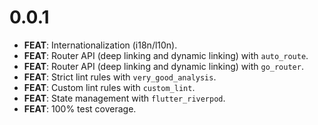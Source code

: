 # 0.0.1

- **FEAT**: Internationalization (i18n/l10n).
- **FEAT**: Router API (deep linking and dynamic linking) with `auto_route`.
- **FEAT**: Router API (deep linking and dynamic linking) with `go_router`.
- **FEAT**: Strict lint rules with `very_good_analysis`.
- **FEAT**: Custom lint rules with `custom_lint`.
- **FEAT**: State management with `flutter_riverpod`.
- **FEAT**: 100% test coverage.
